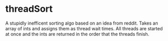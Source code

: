 # threadSort
A stupidly inefficent sorting algo based on an idea from reddit. Takes an array of ints and assigns them as thread wait times. All threads are started at once and the ints are returned in the order that the threads finish.
